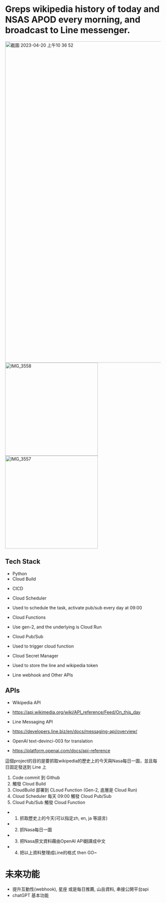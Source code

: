 # Greps wikipedia history of today and NSAS APOD every morning, and broadcast to Line messenger.
<img width="1037" alt="截圖 2023-04-20 上午10 36 52" src="https://user-images.githubusercontent.com/56625237/233243183-7c6d4a07-61bc-4038-9cd8-e2a5c5947e5f.png">


<img src="https://github.com/skywalker0823/wikiwaku/assets/56625237/dbe01c01-c0c6-49fd-8312-8e871a960bfb" alt="IMG_3558" width="300">
<img src="https://github.com/skywalker0823/wikiwaku/assets/56625237/99a3fbfb-4ac8-4ee9-acd2-29b9a64f256d" alt="IMG_3557" width="300">



## Tech Stack
* Python
* Cloud Build
 - CICD
* Cloud Scheduler
 - Used to schedule the task, activate pub/sub every day at 09:00
* Cloud Functions
 - Use gen-2, and the underlying is Cloud Run
* Cloud Pub/Sub
 - Used to trigger cloud function
* Cloud Secret Manager
 - Used to store the line and wikipedia token
* Line webhook and Other APIs

## APIs
* Wikipedia API
 - https://api.wikimedia.org/wiki/API_reference/Feed/On_this_day
* Line Messaging API
 - https://developers.line.biz/en/docs/messaging-api/overview/
* OpenAI text-devinci-003 for translation
 - https://platform.openai.com/docs/api-reference

這個project的目的是要抓取wikipedia的歷史上的今天與Nasa每日一圖，並且每日固定發送到 Line 上
1. Code commit 到 Github
2. 觸發 Cloud Build
3. CloudBuild 部署到 CLoud Function (Gen-2, 底層是 Cloud Run)
4. Cloud Scheduler 每天 09:00 觸發 Cloud Pub/Sub
5. Cloud Pub/Sub 觸發 Cloud Function
- 1. 抓取歷史上的今天(可以指定zh, en, ja 等語言)
- 2. 抓Nasa每日一圖
- 3. 把Nasa原文資料藉由OpenAI API翻譯成中文
- 4. 把以上資料整理成Line的格式 then GO~ 

# 未來功能
* 提升互動性(webhook), 星座 或是每日推薦, 山岳資料, 串接公開平台api
* chatGPT 基本功能
